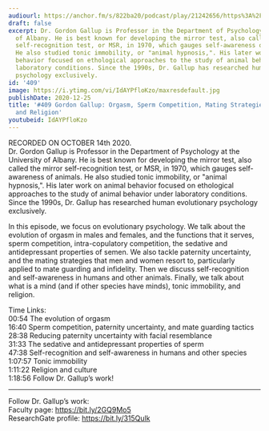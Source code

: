 ```yaml
---
audiourl: https://anchor.fm/s/822ba20/podcast/play/21242656/https%3A%2F%2Fd3ctxlq1ktw2nl.cloudfront.net%2Fstaging%2F2020-9-17%2Fbff71e51-4210-26e4-809c-e4a3ec35bc22.m4a
draft: false
excerpt: Dr. Gordon Gallup is Professor in the Department of Psychology at the University
  of Albany. He is best known for developing the mirror test, also called the mirror
  self-recognition test, or MSR, in 1970, which gauges self-awareness of animals.
  He also studied tonic immobility, or "animal hypnosis,". His later work on animal
  behavior focused on ethological approaches to the study of animal behavior under
  laboratory conditions. Since the 1990s, Dr. Gallup has researched human evolutionary
  psychology exclusively.
id: '409'
image: https://i.ytimg.com/vi/IdAYPfloKzo/maxresdefault.jpg
publishDate: 2020-12-25
title: '#409 Gordon Gallup: Orgasm, Sperm Competition, Mating Strategies, Self-Recognition,
  and Religion'
youtubeid: IdAYPfloKzo
---
```

<div class="timelinks">

RECORDED ON OCTOBER 14th 2020.  
Dr. Gordon Gallup is Professor in the Department of Psychology at the University of Albany. He is best known for developing the mirror test, also called the mirror self-recognition test, or MSR, in 1970, which gauges self-awareness of animals. He also studied tonic immobility, or "animal hypnosis,". His later work on animal behavior focused on ethological approaches to the study of animal behavior under laboratory conditions. Since the 1990s, Dr. Gallup has researched human evolutionary psychology exclusively.

In this episode, we focus on evolutionary psychology. We talk about the evolution of orgasm in males and females, and the functions that it serves, sperm competition, intra-copulatory competition, the sedative and antidepressant properties of semen. We also tackle paternity uncertainty, and the mating strategies that men and women resort to, particularly applied to mate guarding and infidelity. Then we discuss self-recognition and self-awareness in humans and other animals. Finally, we talk about what is a mind (and if other species have minds), tonic immobility, and religion.

Time Links:  
<time>00:54</time> The evolution of orgasm  
<time>16:40</time> Sperm competition, paternity uncertainty, and mate guarding tactics  
<time>28:38</time> Reducing paternity uncertainty with facial resemblance  
<time>31:33</time> The sedative and antidepressant properties of sperm  
<time>47:38</time> Self-recognition and self-awareness in humans and other species  
<time>1:07:57</time> Tonic immobility  
<time>1:11:22</time> Religion and culture  
<time>1:18:56</time> Follow Dr. Gallup’s work!

---

Follow Dr. Gallup’s work:  
Faculty page: https://bit.ly/2GQ9Mo5  
ResearchGate profile: https://bit.ly/315Qulk
</div>

